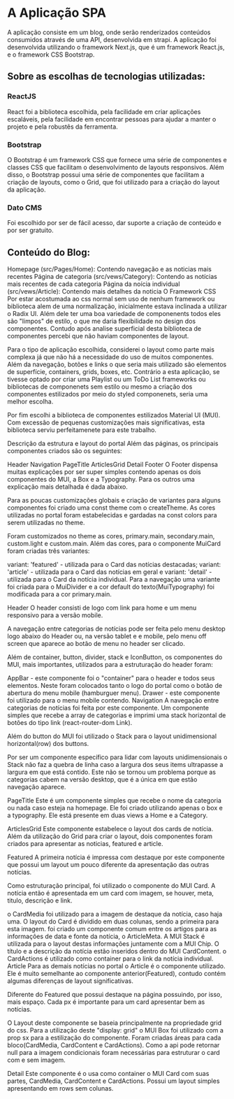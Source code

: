 # A Aplicação SPA
A aplicação consiste em um blog, onde serão renderizados conteúdos consumidos através de uma API, desenvolvida em strapi. A aplicação foi desenvolvida utilizando o framework Next.js, que é um framework React.js, e o framework CSS Bootstrap.

## Sobre as escolhas de tecnologias utilizadas:

### ReactJS
React foi a biblioteca escolhida, pela facilidade em criar aplicações escaláveis, pela facilidade em encontrar pessoas para ajudar a manter o projeto e pela robustês da ferramenta.

### Bootstrap
O Bootstrap é um framework CSS que fornece uma série de componentes e classes CSS que facilitam o desenvolvimento de layouts responsivos. Além disso, o Bootstrap possui uma série de componentes que facilitam a criação de layouts, como o Grid, que foi utilizado para a criação do layout da aplicação.

### Dato CMS
Foi escolhido por ser de fácil acesso, dar suporte a criação de conteúdo e por ser gratuito.

## Conteúdo do Blog:

Homepage (src/Pages/Home): Contendo navegação e as noticias mais recentes
Página de categoria (src/vews/Category): Contendo as notícias mais recentes de cada categoria
Página da noícia individual (src/vews/Article): Contendo mais detalhes da noticia
O Framework CSS
Por estar acostumada ao css normal sem uso de nenhum framework ou biblioteca alem de uma normalização, inicialmente estava inclinada a utilizar o Radix UI. Além dele ter uma boa variedade de componenents todos eles são "limpos" de estilo, o que me daria flexibilidade no design dos componentes. Contudo após analise superficial desta biblioteca de componentes percebi que não haviam componentes de layout.

Para o tipo de aplicação escolhida, considerei o layout como parte mais complexa já que não há a necessidade do uso de muitos componentes. Além da navegação, botões e links o que seria mais utilizado são elementos de superfície, containers, grids, boxes, etc. Contrário a esta aplicação, se tivesse optado por criar uma Playlist ou um ToDo List frameworks ou bibliotecas de componenets sem estilo ou mesmo a criação dos componentes estilizados por meio do styled componenets, seria uma melhor escolha.

Por fim escolhi a biblioteca de componentes estilizados Material UI (MUI). Com excessão de pequenas customizações mais significativas, esta biblioteca serviu perfeitamenete para este trabalho.

Descrição da estrutura e layout do portal
Além das páginas, os principais componentes criados são os seguintes:

Header
Navigation
PageTitle
ArticlesGrid
Detail
Footer
O Footer dispensa muitas explicações por ser super simples contendo apenas os dois componentes do MUI, a Box e a Typography. Para os outros uma explicação mais detalhada é dada abaixo.

Para as poucas customizações globais e criação de variantes para alguns componentes foi criado uma const theme com o createTheme. As cores utilizadas no portal foram estabelecidas e gardadas na const colors para serem utilizadas no theme.

Foram customizados no theme as cores, primary.main, secondary.main, custom.light e custom.main. Além das cores, para o componente MuiCard foram criadas três variantes:

variant: 'featured' - utilizada para o Card das notícias destacadas;
variant: 'article' - utilizada para o Card das notícias em geral e
variant: 'detail' - utilizada para o Card da notícia individual.
Para a navegação uma variante foi criada para o MuiDivider e a cor default do texto(MuiTypography) foi modificada para a cor primary.main.

Header
O header consisti de logo com link para home e um menu responsivo para a versão mobile.

A navegação entre categorias de notícias pode ser feita pelo menu desktop logo abaixo do Header ou, na versão tablet e e mobile, pelo menu off screen que aparece ao botão de menu no header ser clicado.

Além de container, button, divider, stack e IconButton, os componentes do MUI, mais importantes, utilizados para a estruturação do header foram:

AppBar - este componente foi o "container" para o header e todos seus elementos. Neste foram colocados tanto o logo do portal como o botão de abertura do menu mobile (hamburguer menu).
Drawer - este componente foi utilizado para o menu mobile contendo.
Navigation
A navegação entre categorias de notícias foi feita por este componente. Um componente simples que recebe a array de categorias e imprimi uma stack horizontal de botões do tipo link (react-router-dom Link).

Além do button do MUI foi utilizado o Stack para o layout unidimensional horizontal(row) dos buttons.

Por ser um componente específico para lidar com layouts unidimensionais o Stack não faz a quebra de linha caso a largura dos seus items ultrapasse a largura em que está contido. Este não se tornou um problema porque as categorias cabem na versão desktop, que é a única em que estão navegação aparece.

PageTitle
Este é um componente simples que recebe o nome da categoria ou nada caso esteja na homepage. Ele foi criado utilizando apenas o box e a typography. Ele está presente em duas views a Home e a Category.

ArticlesGrid
Este componente estabelece o layout dos cards de notícia. Além da utilização do Grid para criar o layout, dois componentes foram criados para apresentar as noticias, featured e article.

Featured
A primeira notícia é impressa com destaque por este componente que possui um layout um pouco diferente da apresentação das outras notícias.

Como estruturação principal, foi utilizado o componente do MUI Card. A notícia então é apresentada em um card com imagem, se houver, meta, titulo, descrição e link.

o CardMedia foi utilizado para a imagem de destaque da notícia, caso haja uma. O layout do Card é dividido em duas colunas, sendo a primeira para esta imagem.
foi criado um componente comum entre os artigos para as informações de data e fonte da notícia, o ArticleMeta. A MUI Stack é utilizada para o layout destas informações juntamente com a MUI Chip.
O título e a descrição da notícia estão inseridos dentro do MUI CardContent.
o CardActions é utilizado como container para o link da notícia individual.
Article
Para as demais notícias no portal o Article é o componente utilizado. Ele é muito semelhante ao componente anterior(Featured), contudo contém algumas diferenças de layout significativas.

Diferente do Featured que possui destaque na página possuindo, por isso, mais espaço. Cada px é importante para um card apresentar bem as notícias.

O Layout deste componente se baseia principalmente na propriedade grid do css. Para a utilização deste "display: grid" o MUI Box foi utilizado com a prop sx para a estilização do componente. Foram criadas áreas para cada bloco(CardMedia, CardContent e CardActions). Como a api pode retornar null para a imagem condicionais foram necessárias para estruturar o card com e sem imagem.

Detail
Este componente é o usa como container o MUI Card com suas partes, CardMedia, CardContent e CardActions. Possui um layout simples apresentando em rows sem colunas.
